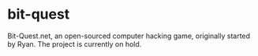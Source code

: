 bit-quest
=========

Bit-Quest.net, an open-sourced computer hacking game, originally started by Ryan. The project is currently on hold.
